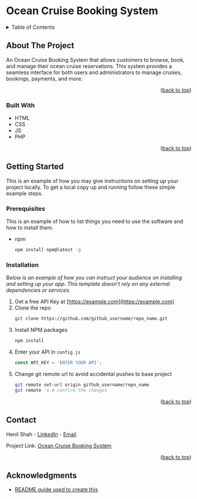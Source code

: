 
<a id="readme-top"></a>

# Ocean Cruise Booking System

<!-- TABLE OF CONTENTS -->
<details>
  <summary>Table of Contents</summary>
  <ol>
    <li>
      <a href="#about-the-project">About The Project</a>
      <ul>
        <li><a href="#built-with">Built With</a></li>
      </ul>
    </li>
    <li>
      <a href="#getting-started">Getting Started</a>
      <ul>
        <li><a href="#prerequisites">Prerequisites</a></li>
        <li><a href="#installation">Installation</a></li>
      </ul>
    </li>
    <li><a href="#contact">Contact</a></li>
    <li><a href="#acknowledgments">Acknowledgments</a></li>
  </ol>
</details>



<!-- ABOUT THE PROJECT -->
## About The Project

An Ocean Cruise Booking System that allows customers to browse, book, and manage their ocean cruise reservations. This system provides a seamless interface for both users and administrators to manage cruises, bookings, payments, and more.

<p align="right">(<a href="#readme-top">back to top</a>)</p>



### Built With

* HTML
* CSS
* JS
* PHP

<p align="right">(<a href="#readme-top">back to top</a>)</p>



<!-- GETTING STARTED -->
## Getting Started

This is an example of how you may give instructions on setting up your project locally.
To get a local copy up and running follow these simple example steps.

### Prerequisites

This is an example of how to list things you need to use the software and how to install them.
* npm
  ```sh
  npm install npm@latest -g
  ```

### Installation

_Below is an example of how you can instruct your audience on installing and setting up your app. This template doesn't rely on any external dependencies or services._

1. Get a free API Key at [https://example.com](https://example.com)
2. Clone the repo
   ```sh
   git clone https://github.com/github_username/repo_name.git
   ```
3. Install NPM packages
   ```sh
   npm install
   ```
4. Enter your API in `config.js`
   ```js
   const API_KEY = 'ENTER YOUR API';
   ```
5. Change git remote url to avoid accidental pushes to base project
   ```sh
   git remote set-url origin github_username/repo_name
   git remote -v # confirm the changes
   ```

<p align="right">(<a href="#readme-top">back to top</a>)</p>


<!-- CONTACT -->
## Contact

Henil Shah - [LinkedIn](www.linkedin.com/in/ssh-henil) - [Email](henilshahssh@gmail.com)

Project Link: [Ocean Cruise Booking System](https://github.com/henilshahssh/ocean-cruise-booking-system)

<p align="right">(<a href="#readme-top">back to top</a>)</p>


<!-- ACKNOWLEDGMENTS -->
## Acknowledgments

* [README guide used to create this](https://github.com/othneildrew/Best-README-Template/blob/main/README.md)
